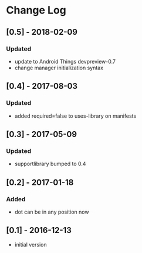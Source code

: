 # Change Log

## [0.5] - 2018-02-09
### Updated
- update to Android Things devpreview-0.7
- change manager initialization syntax

## [0.4] - 2017-08-03
### Updated
- added required=false to uses-library on manifests

## [0.3] - 2017-05-09
### Updated
- supportlibrary bumped to 0.4

## [0.2] - 2017-01-18
### Added
- dot can be in any position now

## [0.1] - 2016-12-13
- initial version
